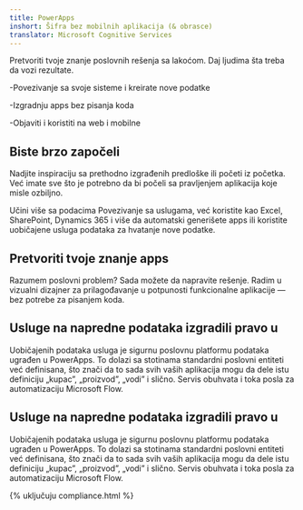 ```yaml
---
title: PowerApps
inshort: Šifra bez mobilnih aplikacija (& obrasce)
translator: Microsoft Cognitive Services
---
```


Pretvoriti tvoje znanje poslovnih rešenja sa lakoćom. Daj ljudima šta treba da vozi rezultate.

-Povezivanje sa svoje sisteme i kreirate nove podatke

-Izgradnju apps bez pisanja koda

-Objaviti i koristiti na web i mobilne

## Biste brzo započeli
Nadjite inspiraciju sa prethodno izgrađenih predloške ili početi iz početka. Već imate sve što je potrebno da bi počeli sa pravljenjem aplikacija koje misle ozbiljno.

Učini više sa podacima
Povezivanje sa uslugama, već koristite kao Excel, SharePoint, Dynamics 365 i više da automatski generišete apps ili koristite uobičajene usluga podataka za hvatanje nove podatke.

## Pretvoriti tvoje znanje apps
Razumem poslovni problem? Sada možete da napravite rešenje. Radim u vizualni dizajner za prilagođavanje u potpunosti funkcionalne aplikacije — bez potrebe za pisanjem koda.

## Usluge na napredne podataka izgradili pravo u
Uobičajenih podataka usluga je sigurnu poslovnu platformu podataka ugrađen u PowerApps. To dolazi sa stotinama standardni poslovni entiteti već definisana, što znači da to sada svih vaših aplikacija mogu da dele istu definiciju „kupac”, „proizvod”, „vodi” i slično. Servis obuhvata i toka posla za automatizaciju Microsoft Flow.

## Usluge na napredne podataka izgradili pravo u
Uobičajenih podataka usluga je sigurnu poslovnu platformu podataka ugrađen u PowerApps. To dolazi sa stotinama standardni poslovni entiteti već definisana, što znači da to sada svih vaših aplikacija mogu da dele istu definiciju „kupac”, „proizvod”, „vodi” i slično. Servis obuhvata i toka posla za automatizaciju Microsoft Flow.

{% uključuju compliance.html %}

